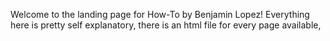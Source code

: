 Welcome to the landing page for How-To by Benjamin Lopez! Everything here is pretty self explanatory, there is an html file for every page available, 